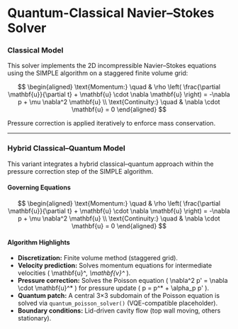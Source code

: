 #  Quantum-Classical Navier–Stokes Solver

###  Classical Model

This solver implements the 2D incompressible Navier–Stokes equations using the SIMPLE algorithm on a staggered finite volume grid:

$$
\begin{aligned}
\text{Momentum:} \quad & \rho \left( \frac{\partial \mathbf{u}}{\partial t} + \mathbf{u} \cdot \nabla \mathbf{u} \right) = -\nabla p + \mu \nabla^2 \mathbf{u} \\
\text{Continuity:} \quad & \nabla \cdot \mathbf{u} = 0
\end{aligned}
$$

Pressure correction is applied iteratively to enforce mass conservation.

---

###  Hybrid Classical–Quantum Model

This variant integrates a hybrid classical–quantum approach within the pressure correction step of the SIMPLE algorithm.

#### Governing Equations

$$
\begin{aligned}
\text{Momentum:} \quad & \rho \left( \frac{\partial \mathbf{u}}{\partial t} + \mathbf{u} \cdot \nabla \mathbf{u} \right) = -\nabla p + \mu \nabla^2 \mathbf{u} \\
\text{Continuity:} \quad & \nabla \cdot \mathbf{u} = 0
\end{aligned}
$$

#### Algorithm Highlights

- **Discretization:** Finite volume method (staggered grid).
- **Velocity prediction:** Solves momentum equations for intermediate velocities \( \mathbf{u}^*, \mathbf{v}^* \).
- **Pressure correction:** Solves the Poisson equation \( \nabla^2 p' = \nabla \cdot \mathbf{u}^* \) for pressure update \( p = p^* + \alpha_p p' \).
- **Quantum patch:** A central 3×3 subdomain of the Poisson equation is solved via `quantum_poisson_solver()` (VQE-compatible placeholder).
- **Boundary conditions:** Lid-driven cavity flow (top wall moving, others stationary).


